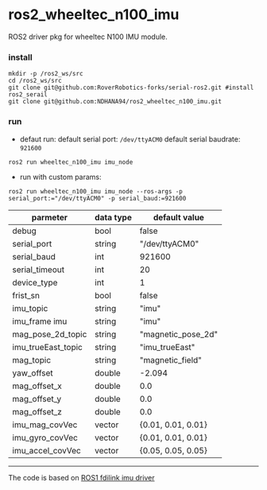 # ros2_wheeltec_n100_imu

ROS2 driver pkg for wheeltec N100 IMU module.


### install
```
mkdir -p /ros2_ws/src
cd /ros2_ws/src
git clone git@github.com:RoverRobotics-forks/serial-ros2.git #install ros2_serail
git clone git@github.com:NDHANA94/ros2_wheeltec_n100_imu.git

```
### run

* defaut run:
default serial port: `/dev/ttyACM0`
default serial baudrate: `921600`
```
ros2 run wheeltec_n100_imu imu_node 
```

* run with custom params:
```
ros2 run wheeltec_n100_imu imu_node --ros-args -p serial_port:="/dev/ttyACM0" -p serial_baud:=921600
```

| parmeter | data type | default value |
| --- | --- | --- |
| debug | bool | false |
|serial_port | string |  "/dev/ttyACM0" |
|serial_baud | int | 921600 |
|serial_timeout | int | 20 |
| device_type |int | 1 |
| frist_sn | bool | false |
| imu_topic | string | "imu" |
| imu_frame imu | string | "imu" |
| mag_pose_2d_topic | string |"magnetic_pose_2d" |
| imu_trueEast_topic | string | "imu_trueEast"|
| mag_topic | string | "magnetic_field" |
| yaw_offset | double | -2.094 |
| mag_offset_x | double | 0.0 |
| mag_offset_y | double | 0.0 |
| mag_offset_z | double | 0.0 |
| imu_mag_covVec | vector<double> | {0.01, 0.01, 0.01}|
| imu_gyro_covVec | vector<double> |  {0.01, 0.01, 0.01} |
| imu_accel_covVec | vector<double> |  {0.05, 0.05, 0.05} |

-----------------------------------------------------------------------------------

The code is based on [ROS1 fdilink imu driver](https://github.com/sbgisen/fdilink_ahrs)

